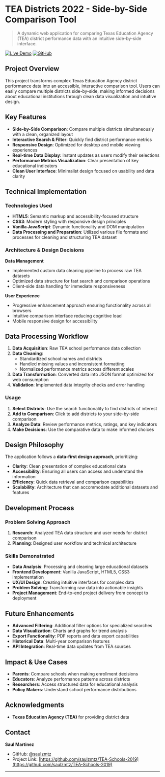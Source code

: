 # TEA Districts 2022 - Side-by-Side Comparison Tool

> A dynamic web application for comparing Texas Education Agency (TEA) district performance data with an intuitive side-by-side interface.

[![Live Demo](https://img.shields.io/badge/Live%20Demo-View%20Application-blue)](https://saulzmtz.github.io/TEA-Districts-2122/)
[![GitHub](https://img.shields.io/badge/GitHub-Repository-green)](https://github.com/saulzmtz/TEA-Districts-2122)

## Project Overview

This project transforms complex Texas Education Agency district performance data into an accessible, interactive comparison tool. Users can easily compare multiple districts side-by-side, making informed decisions about educational institutions through clean data visualization and intuitive design.

## Key Features

- **Side-by-Side Comparison**: Compare multiple districts simultaneously with a clean, organized layout
- **Interactive Search & Filter**: Quickly find district performance metrics
- **Responsive Design**: Optimized for desktop and mobile viewing experiences
- **Real-time Data Display**: Instant updates as users modify their selections
- **Performance Metrics Visualization**: Clear presentation of key educational indicators
- **Clean User Interface**: Minimalist design focused on usability and data clarity

## Technical Implementation

### Technologies Used
- **HTML5**: Semantic markup and accessibility-focused structure
- **CSS3**: Modern styling with responsive design principles
- **Vanilla JavaScript**: Dynamic functionality and DOM manipulation
- **Data Processing and Preparation**: Utilized various file formats and processes for cleaning and structuring TEA dataset

### Architecture & Design Decisions

**Data Management**
- Implemented custom data cleaning pipeline to process raw TEA datasets
- Optimized data structure for fast search and comparison operations
- Client-side data handling for immediate responsiveness

**User Experience**
- Progressive enhancement approach ensuring functionality across all browsers
- Intuitive comparison interface reducing cognitive load
- Mobile responsive design for accessibility


## Data Processing Workflow

1. **Data Acquisition**: Raw TEA school performance data collection
2. **Data Cleaning**: 
   - Standardized school names and districts
   - Handled missing values and inconsistent formatting
   - Normalized performance metrics across different scales
3. **Data Transformation**: Converted data into JSON format optimized for web consumption
4. **Validation**: Implemented data integrity checks and error handling

### Usage

1. **Select Districts**: Use the search functionality to find districts of interest
2. **Add to Comparison**: Click to add districts to your side-by-side comparison
3. **Analyze Data**: Review performance metrics, ratings, and key indicators
4. **Make Decisions**: Use the comparative data to make informed choices

## Design Philosophy

The application follows a **data-first design approach**, prioritizing:

- **Clarity**: Clean presentation of complex educational data
- **Accessibility**: Ensuring all users can access and understand the information
- **Efficiency**: Quick data retrieval and comparison capabilities
- **Scalability**: Architecture that can accommodate additional datasets and features

## Development Process

### Problem Solving Approach
1. **Research**: Analyzed TEA data structure and user needs for district comparison
2. **Planning**: Designed user workflow and technical architecture

### Skills Demonstrated
- **Data Analysis**: Processing and cleaning large educational datasets
- **Frontend Development**: Vanilla JavaScript, HTML5, CSS3 implementation
- **UX/UI Design**: Creating intuitive interfaces for complex data
- **Problem Solving**: Transforming raw data into actionable insights
- **Project Management**: End-to-end project delivery from concept to deployment

## Future Enhancements

- **Advanced Filtering**: Additional filter options for specialized searches
- **Data Visualization**: Charts and graphs for trend analysis
- **Export Functionality**: PDF reports and data export capabilities
- **Historical Data**: Multi-year comparison features
- **API Integration**: Real-time data updates from TEA sources

## Impact & Use Cases

- **Parents**: Compare schools when making enrollment decisions
- **Educators**: Analyze performance patterns across districts
- **Researchers**: Access structured data for educational analysis
- **Policy Makers**: Understand school performance distributions


## Acknowledgments

- **Texas Education Agency (TEA)** for providing district data


## Contact

**Saul Martinez**
- GitHub: [@saulzmtz](https://github.com/saulzmtz)
- Project Link: [https://github.com/saulzmtz/TEA-Schools-2019](https://github.com/saulzmtz/TEA-Schools-2019)

---


